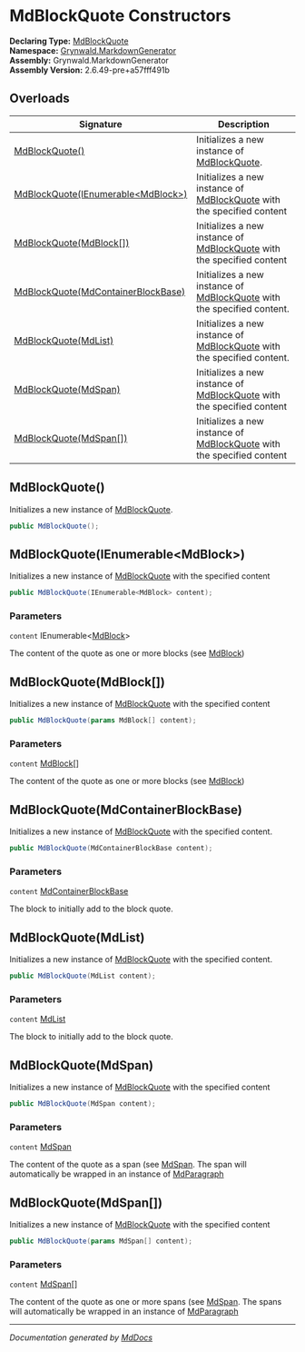 ﻿<!--  
  <auto-generated>   
    The contents of this file were generated by a tool.  
    Changes to this file may be list if the file is regenerated  
  </auto-generated>   
-->

# MdBlockQuote Constructors

**Declaring Type:** [MdBlockQuote](../index.md)  
**Namespace:** [Grynwald.MarkdownGenerator](../../index.md)  
**Assembly:** Grynwald.MarkdownGenerator  
**Assembly Version:** 2.6.49\-pre+a57fff491b

## Overloads

| Signature                                                               | Description                                                                           |
| ----------------------------------------------------------------------- | ------------------------------------------------------------------------------------- |
| [MdBlockQuote()](#mdblockquote)                                         | Initializes a new instance of [MdBlockQuote](../index.md).                            |
| [MdBlockQuote(IEnumerable\<MdBlock\>)](#mdblockquoteienumerablemdblock) | Initializes a new instance of [MdBlockQuote](../index.md) with the specified content  |
| [MdBlockQuote(MdBlock\[\])](#mdblockquotemdblock)                       | Initializes a new instance of [MdBlockQuote](../index.md) with the specified content  |
| [MdBlockQuote(MdContainerBlockBase)](#mdblockquotemdcontainerblockbase) | Initializes a new instance of [MdBlockQuote](../index.md) with the specified content. |
| [MdBlockQuote(MdList)](#mdblockquotemdlist)                             | Initializes a new instance of [MdBlockQuote](../index.md) with the specified content. |
| [MdBlockQuote(MdSpan)](#mdblockquotemdspan)                             | Initializes a new instance of [MdBlockQuote](../index.md) with the specified content  |
| [MdBlockQuote(MdSpan\[\])](#mdblockquotemdspan)                         | Initializes a new instance of [MdBlockQuote](../index.md) with the specified content  |

## MdBlockQuote()

Initializes a new instance of [MdBlockQuote](../index.md).

```csharp
public MdBlockQuote();
```

## MdBlockQuote(IEnumerable\<MdBlock\>)

Initializes a new instance of [MdBlockQuote](../index.md) with the specified content

```csharp
public MdBlockQuote(IEnumerable<MdBlock> content);
```

### Parameters

`content`  IEnumerable\<[MdBlock](../../MdBlock/index.md)\>

The content of the quote as one or more blocks (see [MdBlock](../../MdBlock/index.md))

## MdBlockQuote(MdBlock\[\])

Initializes a new instance of [MdBlockQuote](../index.md) with the specified content

```csharp
public MdBlockQuote(params MdBlock[] content);
```

### Parameters

`content`  [MdBlock](../../MdBlock/index.md)\[\]

The content of the quote as one or more blocks (see [MdBlock](../../MdBlock/index.md))

## MdBlockQuote(MdContainerBlockBase)

Initializes a new instance of [MdBlockQuote](../index.md) with the specified content.

```csharp
public MdBlockQuote(MdContainerBlockBase content);
```

### Parameters

`content`  [MdContainerBlockBase](../../MdContainerBlockBase/index.md)

The block to initially add to the block quote.

## MdBlockQuote(MdList)

Initializes a new instance of [MdBlockQuote](../index.md) with the specified content.

```csharp
public MdBlockQuote(MdList content);
```

### Parameters

`content`  [MdList](../../MdList/index.md)

The block to initially add to the block quote.

## MdBlockQuote(MdSpan)

Initializes a new instance of [MdBlockQuote](../index.md) with the specified content

```csharp
public MdBlockQuote(MdSpan content);
```

### Parameters

`content`  [MdSpan](../../MdSpan/index.md)

The content of the quote as a span (see [MdSpan](../../MdSpan/index.md). The span will automatically be wrapped in an instance of [MdParagraph](../../MdParagraph/index.md)

## MdBlockQuote(MdSpan\[\])

Initializes a new instance of [MdBlockQuote](../index.md) with the specified content

```csharp
public MdBlockQuote(params MdSpan[] content);
```

### Parameters

`content`  [MdSpan](../../MdSpan/index.md)\[\]

The content of the quote as one or more spans (see [MdSpan](../../MdSpan/index.md). The spans will automatically be wrapped in an instance of [MdParagraph](../../MdParagraph/index.md)

___

*Documentation generated by [MdDocs](https://github.com/ap0llo/mddocs)*
